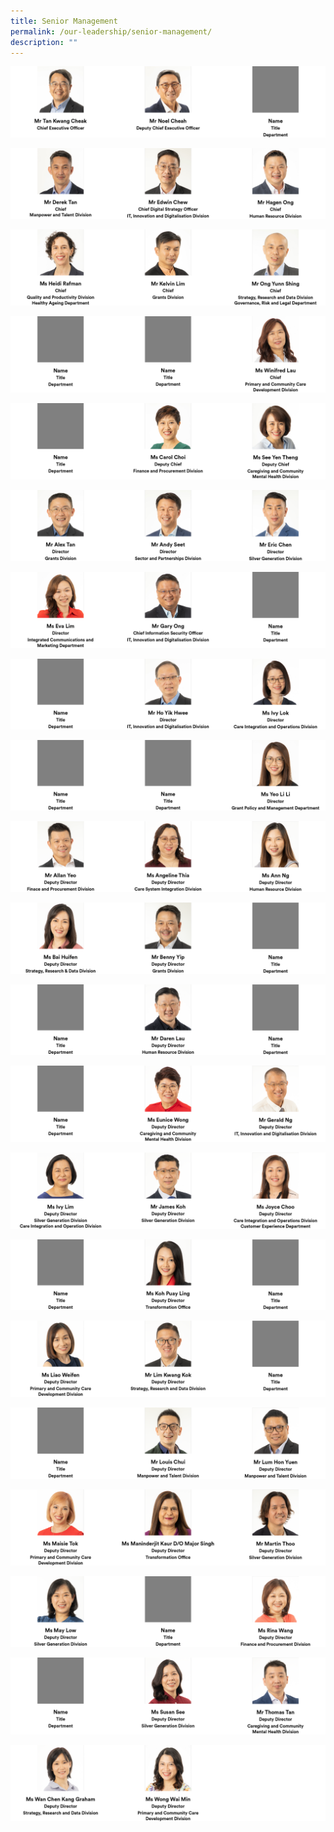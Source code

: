 ```yaml
---
title: Senior Management
permalink: /our-leadership/senior-management/
description: ""
---
```

![](/images/senior%20management%201.png)

![](/images/senior%20management%202.png)

![](/images/senior%20management%203.png)

![](/images/senior%20management%204.png)

![](/images/senior%20management%205.png)

![](/images/senior%20management%206.png)

![](/images/senior%20management%207.png)

![](/images/senior%20management%208.png)

![](/images/senior%20management%2010.png)

![](/images/senior%20management%2011.png)

![](/images/senior%20management%2012.png)

![](/images/senior%20management%2013.png)

![](/images/senior%20management%2014.png)

![](/images/senior%20management%2017.png)

![](/images/senior%20management%2018.png)

![](/images/senior%20management%2019.png)

![](/images/senior%20management%2020.png)

![](/images/senior%20management%2022.png)

![](/images/senior%20management%2023.png)

![](/images/senior%20management%2024.png)

![](/images/senior%20management%2025.png)